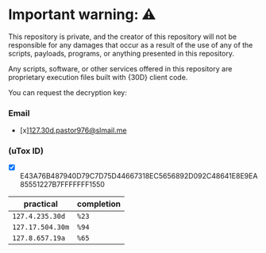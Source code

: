 # Important warning: ⚠️
This repository is private, and the creator of this repository will not be responsible for any damages that occur as a result of the use of any of the scripts, payloads, programs, or anything presented in this repository.

Any scripts, software, or other services offered in this repository are proprietary execution files built with {30D} client code.

You can request the decryption key:

### Email
- [x]127.30d.pastor976@slmail.me

### (uTox ID)
- [x] E43A76B487940D79C7D75D44667318EC5656892D092C48641E8E9EA85551227B7FFFFFFF1550


| practical | completion |
| ------- | ---------- |
| `127.4.235.30d` | `%23` |
| `127.17.504.30m` | `%94` |
| `127.8.657.19a` | `%65` | 
